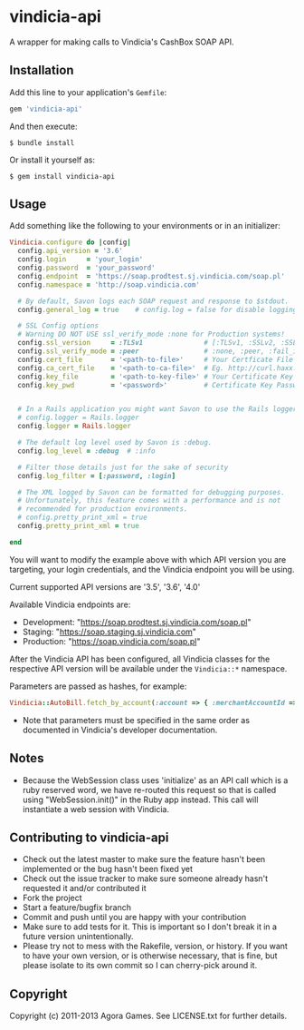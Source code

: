 # vindicia-api

A wrapper for making calls to Vindicia's CashBox SOAP API.

## Installation

Add this line to your application's `Gemfile`:

```ruby
gem 'vindicia-api'
```

And then execute:

```
$ bundle install
```

Or install it yourself as:

```
$ gem install vindicia-api
```

## Usage

Add something like the following to your environments or in an initializer:

```ruby
Vindicia.configure do |config|
  config.api_version = '3.6'
  config.login     = 'your_login'
  config.password  = 'your_password'
  config.endpoint  = 'https://soap.prodtest.sj.vindicia.com/soap.pl'
  config.namespace = 'http://soap.vindicia.com'

  # By default, Savon logs each SOAP request and response to $stdout.
  config.general_log = true    # config.log = false for disable logging

  # SSL Config options
  # Warning DO NOT USE ssl_verify_mode :none for Production systems!
  config.ssl_version     = :TLSv1               # [:TLSv1, :SSLv2, :SSLv3]
  config.ssl_verify_mode = :peer                # :none, :peer, :fail_if_no_peer_cert, :client_once
  config.cert_file       = '<path-to-file>'     # Your Certficate File
  config.ca_cert_file    = '<path-to-ca-file>'  # Eg. http://curl.haxx.se/ca/cacert.pem
  config.key_file        = '<path-to-key-file>' # Your Certificate Key file
  config.key_pwd         = '<password>'         # Certificate Key Password


  # In a Rails application you might want Savon to use the Rails logger.
  # config.logger = Rails.logger
  config.logger = Rails.logger

  # The default log level used by Savon is :debug.
  config.log_level = :debug  # :info

  # Filter those details just for the sake of security
  config.log_filter = [:password, :login]

  # The XML logged by Savon can be formatted for debugging purposes.
  # Unfortunately, this feature comes with a performance and is not
  # recommended for production environments.
  # config.pretty_print_xml = true
  config.pretty_print_xml = true

end
```

You will want to modify the example above with which API version you are targeting, your login credentials, and the Vindicia endpoint you will be using.

Current supported API versions are '3.5', '3.6', '4.0'

Available Vindicia endpoints are:

* Development: "https://soap.prodtest.sj.vindicia.com/soap.pl"
* Staging: "https://soap.staging.sj.vindicia.com"
* Production: "https://soap.vindicia.com/soap.pl"

After the Vindicia API has been configured, all Vindicia classes for the respective API version will be available under the `Vindicia::*` namespace.

Parameters are passed as hashes, for example:

```ruby
Vindicia::AutoBill.fetch_by_account(:account => { :merchantAccountId => id }
```

* Note that parameters must be specified in the same order as documented in Vindicia's developer documentation.

## Notes

* Because the WebSession class uses 'initialize' as an API call which is a ruby reserved word, we have re-routed
  this request so that is called using "WebSession.init()" in the Ruby app instead. This call will instantiate
  a web session with Vindicia.

## Contributing to vindicia-api

* Check out the latest master to make sure the feature hasn't been implemented or the bug hasn't been fixed yet
* Check out the issue tracker to make sure someone already hasn't requested it and/or contributed it
* Fork the project
* Start a feature/bugfix branch
* Commit and push until you are happy with your contribution
* Make sure to add tests for it. This is important so I don't break it in a future version unintentionally.
* Please try not to mess with the Rakefile, version, or history. If you want to have your own version, or is otherwise necessary, that is fine, but please isolate to its own commit so I can cherry-pick around it.

## Copyright

Copyright (c) 2011-2013 Agora Games. See LICENSE.txt for further details.
